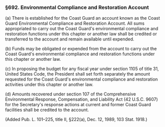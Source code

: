 ### §692. Environmental Compliance and Restoration Account ###

(a) There is established for the Coast Guard an account known as the Coast Guard Environmental Compliance and Restoration Account. All sums appropriated to carry out the Coast Guard's environmental compliance and restoration functions under this chapter or another law shall be credited or transferred to the account and remain available until expended.

(b) Funds may be obligated or expended from the account to carry out the Coast Guard's environmental compliance and restoration functions under this chapter or another law.

(c) In proposing the budget for any fiscal year under section 1105 of title 31, United States Code, the President shall set forth separately the amount requested for the Coast Guard's environmental compliance and restoration activities under this chapter or another law.

(d) Amounts recovered under section 107 of the Comprehensive Environmental Response, Compensation, and Liability Act (42 U.S.C. 9607) for the Secretary's response actions at current and former Coast Guard facilities shall be credited to the account.

(Added Pub. L. 101–225, title II, §222(a), Dec. 12, 1989, 103 Stat. 1918.)